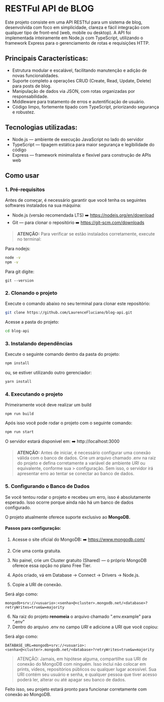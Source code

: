 # RESTFul API de BLOG

Este projeto consiste em uma API RESTful para um sistema de blog, desenvolvida com foco em simplicidade, clareza e fácil integração com qualquer tipo de front-end (web, mobile ou desktop). A API foi implementada inteiramente em Node.js com TypeScript, utilizando o framework Express para o gerenciamento de rotas e requisições HTTP.

## Principais Características:

- Estrutura modular e escalável, facilitando manutenção e adição de novas funcionalidades.
- Suporte completo a operações CRUD (Create, Read, Update, Delete) para posts de blog.
- Manipulação de dados via JSON, com rotas organizadas por responsabilidade.
- Middleware para tratamento de erros e autentificação de usuário.
- Código limpo, fortemente tipado com TypeScript, priorizando segurança e robustez.

## Tecnologias utilizadas:

- Node.js — ambiente de execução JavaScript no lado do servidor
- TypeScript — tipagem estática para maior segurança e legibilidade do código
- Express — framework minimalista e flexível para construção de APIs web


## Como usar

### 1. Pré-requisitos
Antes de começar, é necessário garantir que você tenha os seguintes softwares instalados na sua máquina:

- Node.js (versão recomendada LTS)
➡️ https://nodejs.org/en/download
- Git — para clonar o repositório
➡️ https://git-scm.com/downloads

> **ATENÇÃO:**
> Para verificar se estão instalados corretamente, execute no terminal:

Para nodejs:
```bash
node -v
npm -v
```

Para git digite:
```
git --version
```

### 2. Clonando o projeto

Execute o comando abaixo no seu terminal para clonar este repositório:

```bash
git clone https://github.com/LaurenceFluciano/blog-api.git
```

Acesse a pasta do projeto:

```bash
cd blog-api
```

### 3. Instalando dependências

Execute o seguinte comando dentro da pasta do projeto:

```bash
npm install
```

ou, se estiver utilizando outro gerenciador:

```bash
yarn install
```

### 4. Executando o projeto

Primeiramente você deve realizar um build
```
npm run build
```

Após isso você pode rodar o projeto com o seguinte comando:
```
npm run start
```

O servidor estará disponível em:
➡️ http://localhost:3000

> **ATENÇÃO:**
> Antes de iniciar, é necessário configurar uma conexão válida com o banco de dados.
> Crie um arquivo chamado .env na raiz do projeto e defina corretamente a variável de ambiente *URI* ou equivalente, conforme sua > configuração.
> Sem isso, o servidor irá apresentar erro ao tentar se conectar ao banco de dados.

### 5. Configurando o Banco de Dados

Se você tentou rodar o projeto e recebeu um erro, isso é absolutamente esperado. Isso ocorre porque ainda não há um banco de dados configurado.

O projeto atualmente oferece suporte exclusivo ao **MongoDB.**

#### Passos para configuração:

1. Acesse o site oficial do MongoDB:
➡️ https://www.mongodb.com/

2. Crie uma conta gratuita.
3. No painel, crie um Cluster gratuito (Shared) — o próprio MongoDB oferece essa opção no plano Free Tier.
4. Após criado, vá em Database → Connect → Drivers → Node.js.
5. Copie a URI de conexão.

Será algo como:
```
mongodb+srv://<usuario>:<senha>@<cluster>.mongodb.net/<database>?retryWrites=true&w=majority
``` 
6. Na raiz do projeto **renomeia** o arquivo chamado ".env.example" para ".env"
7. Dentro do arquivo .env no campo *URI* e adicione a URI que você copiou:

Será algo como:
```
DATABASE_URL=mongodb+srv://<usuario>:<senha>@<cluster>.mongodb.net/<database>?retryWrites=true&w=majority
```
> ATENÇÃO:
> Jamais, em hipótese alguma, compartilhe sua URI de conexão do MongoDB com ninguém.
> Isso inclui não colocar em prints, vídeos, repositórios públicos ou qualquer lugar acessível.
> Sua URI contém seu usuário e senha, e qualquer pessoa que tiver acesso poderá ler, alterar ou até apagar seu banco de dados.

Feito isso, seu projeto estará pronto para funcionar corretamente com conexão ao MongoDB.
